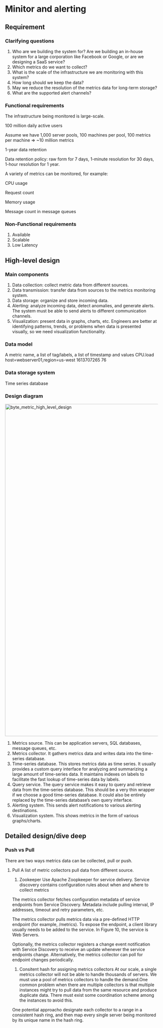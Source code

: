 # Minitor and alerting

## Requirement

### Clarifying questions
1. Who are we building the system for? Are we building an in-house system for a large corporation like Facebook or Google, or are we designing a SaaS service?
2. Which metrics do we want to collect?
3. What is the scale of the infrastructure we are monitoring with this system?
4. How long should we keep the data?
5. May we reduce the resolution of the metrics data for long-term storage?
6. What are the supported alert channels?

### Functional requirements
The infrastructure being monitored is large-scale.

100 million daily active users

Assume we have 1,000 server pools, 100 machines per pool, 100 metrics per machine => ~10 million metrics

1-year data retention

Data retention policy: raw form for 7 days, 1-minute resolution for 30 days, 1-hour resolution for 1 year.

A variety of metrics can be monitored, for example:

CPU usage

Request count

Memory usage

Message count in message queues

### Non-Functional requirements
1. Available
2. Scalable
3. Low Latency

## High-level design

### Main components
1. Data collection: collect metric data from different sources.
1. Data transmission: transfer data from sources to the metrics monitoring system.
1. Data storage: organize and store incoming data.
1. Alerting: analyze incoming data, detect anomalies, and generate alerts. The system must be able to send alerts to different communication channels.
1. Visualization: present data in graphs, charts, etc. Engineers are better at identifying patterns, trends, or problems when data is presented visually, so we need visualization functionality.

### Data model
A metric name, a list of tag/labels, a list of timestamp and values
CPU.load host=webserver01,region=us-west 1613707265 76

### Data storage system
Time series database

### Design diagram
<img width="1090" alt="byte_metric_high_level_design" src="https://github.com/toextendmylimits/system_design/assets/10056698/47c014f8-cf10-4c31-a076-2d4047195d46">

1. Metrics source. This can be application servers, SQL databases, message queues, etc.
1. Metrics collector. It gathers metrics data and writes data into the time-series database.
1. Time-series database. This stores metrics data as time series. It usually provides a custom query interface for analyzing and summarizing a large amount of time-series data. It maintains indexes on labels to facilitate the fast lookup of time-series data by labels.
1. Query service. The query service makes it easy to query and retrieve data from the time-series database. This should be a very thin wrapper if we choose a good time-series database. It could also be entirely replaced by the time-series database’s own query interface.
1. Alerting system. This sends alert notifications to various alerting destinations.
1. Visualization system. This shows metrics in the form of various graphs/charts.


## Detailed design/dive deep

### Push vs Pull
There are two ways metrics data can be collected, pull or push. 

1. Pull
A list of metric collectors pull data from different source.

    1. Zookeeper
    Use Apache Zoopkeeper for service delivery. Service discovery contains configuration rules about when and where to collect metrics 
    
    The metrics collector fetches configuration metadata of service endpoints from Service Discovery. Metadata include pulling interval, IP addresses, timeout and retry parameters, etc.
    
    The metrics collector pulls metrics data via a pre-defined HTTP endpoint (for example, /metrics). To expose the endpoint, a client library usually needs to be added to the service. In Figure 10, the service is Web Servers.
    
    Optionally, the metrics collector registers a change event notification with Service Discovery to receive an update whenever the service endpoints change. Alternatively, the metrics collector can poll for endpoint changes periodically.
    
    1. Consitent hash for assigning metrics collectors
    At our scale, a single metrics collector will not be able to handle thousands of servers. We must use a pool of metrics collectors to handle the demand.One common problem when there are multiple collectors is that multiple instances might try to pull data from the same resource and produce duplicate data. There must exist some coordination scheme among the instances to avoid this.
    
    One potential approacho designate each collector to a range in a consistent hash ring, and then map every single server being monitored by its unique name in the hash ring.
